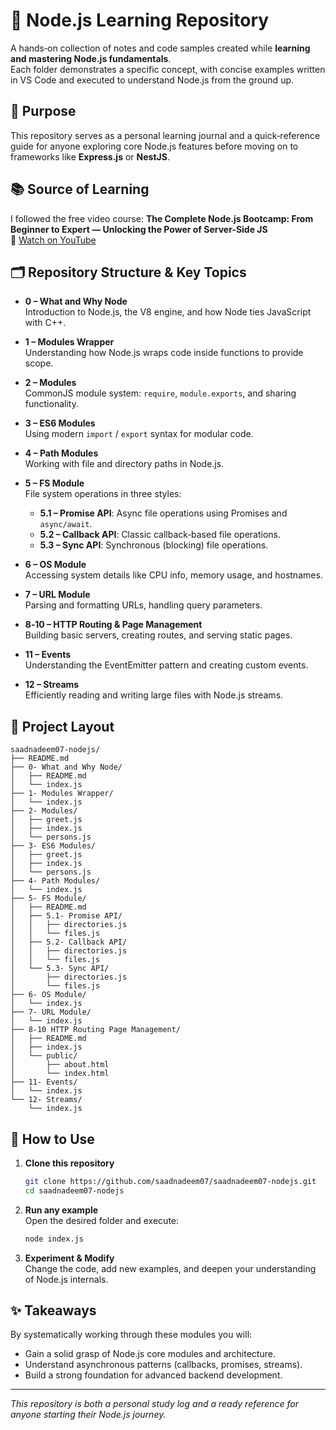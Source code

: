 # 🌟 Node.js Learning Repository

A hands‑on collection of notes and code samples created while **learning and mastering Node.js fundamentals**.  
Each folder demonstrates a specific concept, with concise examples written in VS Code and executed to understand Node.js from the ground up.

## 🎯 Purpose
This repository serves as a personal learning journal and a quick‑reference guide for anyone exploring core Node.js features before moving on to frameworks like **Express.js** or **NestJS**.

## 📚 Source of Learning
I followed the free video course:
**The Complete Node.js Bootcamp: From Beginner to Expert — Unlocking the Power of Server-Side JS**  
🔗 [Watch on YouTube](https://www.youtube.com/watch?v=EsUL2bfKKLc&list=PLSDeUiTMfxW5vCie_cwsV6UPcZijHce8j&index=1&t=3226s)

## 🗂️ Repository Structure & Key Topics

- **0 – What and Why Node**  
  Introduction to Node.js, the V8 engine, and how Node ties JavaScript with C++.

- **1 – Modules Wrapper**  
  Understanding how Node.js wraps code inside functions to provide scope.

- **2 – Modules**  
  CommonJS module system: `require`, `module.exports`, and sharing functionality.

- **3 – ES6 Modules**  
  Using modern `import` / `export` syntax for modular code.

- **4 – Path Modules**  
  Working with file and directory paths in Node.js.

- **5 – FS Module**  
  File system operations in three styles:  
  - **5.1 – Promise API**: Async file operations using Promises and `async/await`.  
  - **5.2 – Callback API**: Classic callback‑based file operations.  
  - **5.3 – Sync API**: Synchronous (blocking) file operations.

- **6 – OS Module**  
  Accessing system details like CPU info, memory usage, and hostnames.

- **7 – URL Module**  
  Parsing and formatting URLs, handling query parameters.

- **8‑10 – HTTP Routing & Page Management**  
  Building basic servers, creating routes, and serving static pages.

- **11 – Events**  
  Understanding the EventEmitter pattern and creating custom events.

- **12 – Streams**  
  Efficiently reading and writing large files with Node.js streams.

## 📂 Project Layout
```
saadnadeem07-nodejs/
├── README.md
├── 0- What and Why Node/
│   ├── README.md
│   └── index.js
├── 1- Modules Wrapper/
│   └── index.js
├── 2- Modules/
│   ├── greet.js
│   ├── index.js
│   └── persons.js
├── 3- ES6 Modules/
│   ├── greet.js
│   ├── index.js
│   └── persons.js
├── 4- Path Modules/
│   └── index.js
├── 5- FS Module/
│   ├── README.md
│   ├── 5.1- Promise API/
│   │   ├── directories.js
│   │   └── files.js
│   ├── 5.2- Callback API/
│   │   ├── directories.js
│   │   └── files.js
│   └── 5.3- Sync API/
│       ├── directories.js
│       └── files.js
├── 6- OS Module/
│   └── index.js
├── 7- URL Module/
│   └── index.js
├── 8-10 HTTP Routing Page Management/
│   ├── README.md
│   ├── index.js
│   └── public/
│       ├── about.html
│       └── index.html
├── 11- Events/
│   └── index.js
└── 12- Streams/
    └── index.js
```

## 🚀 How to Use
1. **Clone this repository**  
   ```bash
   git clone https://github.com/saadnadeem07/saadnadeem07-nodejs.git
   cd saadnadeem07-nodejs
   ```

2. **Run any example**  
   Open the desired folder and execute:
   ```bash
   node index.js
   ```

3. **Experiment & Modify**  
   Change the code, add new examples, and deepen your understanding of Node.js internals.

## ✨ Takeaways
By systematically working through these modules you will:
- Gain a solid grasp of Node.js core modules and architecture.  
- Understand asynchronous patterns (callbacks, promises, streams).  
- Build a strong foundation for advanced backend development.

---
*This repository is both a personal study log and a ready reference for anyone starting their Node.js journey.*

